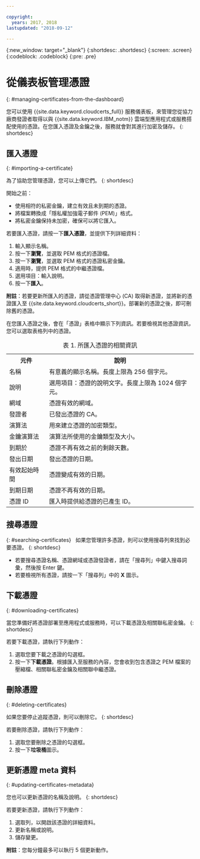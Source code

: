 ```yaml
---

copyright:
  years: 2017, 2018
lastupdated: "2018-09-12"

---
```

{:new_window: target="_blank"}
{:shortdesc: .shortdesc}
{:screen: .screen}
{:codeblock: .codeblock}
{:pre: .pre}

# 從儀表板管理憑證
{: #managing-certificates-from-the-dashboard}

您可以使用 {{site.data.keyword.cloudcerts_full}} 服務儀表板，來管理您從協力廠商發證者取得以與 {{site.data.keyword.IBM_notm}} 雲端型應用程式或服務搭配使用的憑證。在您匯入憑證及金鑰之後，服務就會對其進行加密及儲存。
{: shortdesc}

## 匯入憑證
{: #importing-a-certificate}

為了協助您管理憑證，您可以上傳它們。
{: shortdesc}

開始之前：

* 使用相符的私密金鑰，建立有效且未到期的憑證。
* 將檔案轉換成「隱私權加強電子郵件 (PEM)」格式。
* 將私密金鑰保持未加密，確保可以將它匯入。

若要匯入憑證，請按一下**匯入憑證**，並提供下列詳細資料：

1. 輸入顯示名稱。
2. 按一下**瀏覽**，並選取 PEM 格式的憑證檔。
3. 按一下**瀏覽**，並選取 PEM 格式的憑證私密金鑰。
4. 適用時，提供 PEM 格式的中繼憑證檔。
5. 選用項目：輸入說明。
6. 按一下**匯入**。  

**附註**：若要更新所匯入的憑證，請從憑證管理中心 (CA) 取得新憑證，並將新的憑證匯入至 {{site.data.keyword.cloudcerts_short}}。部署新的憑證之後，即可刪除舊的憑證。

在您匯入憑證之後，會在「憑證」表格中顯示下列資訊。若要檢視其他憑證資訊，您可以選取表格列中的憑證。

<table>
<caption> 表 1. 所匯入憑證的相關資訊</caption>
  <tr>
    <th> 元件</th>
    <th> 說明</th>
  </tr>
  <tr>
    <td>名稱</td>
    <td>有意義的顯示名稱。長度上限為 256 個字元。</td>
  </tr>
  <tr>
    <td>說明</td>
    <td>選用項目：憑證的說明文字。長度上限為 1024 個字元。</td>
  </tr>
  <tr>
    <td>網域</td>
    <td>憑證有效的網域。</td>
  </tr>
  <tr>
    <td>發證者</td>
    <td>已發出憑證的 CA。</td>
  </tr>
  <tr>
    <td>演算法</td>
    <td>用來建立憑證的加密類型。</td>
  </tr>
  <tr>
    <td>金鑰演算法</td>
    <td>演算法所使用的金鑰類型及大小。</td>
  </tr>
  <tr>
    <td>到期於</td>
    <td>憑證不再有效之前的剩餘天數。</td>
  </tr>
  <tr>
    <td>發出日期</td>
    <td>發出憑證的日期。</td>
  </tr>
  <tr>
    <td>有效起始時間</td>
    <td>憑證變成有效的日期。</td>
  </tr>
  <tr>
    <td>到期日期</td>
    <td>憑證不再有效的日期。</td>
  </tr>
  <tr>
    <td>憑證 ID</td>
    <td>匯入時提供給憑證的已產生 ID。</td>
  </tr>
</table>

## 搜尋憑證
{: #searching-certificates}
 
如果您管理許多憑證，則可以使用搜尋列來找到必要憑證。
{: shortdesc}
 
-   若要搜尋憑證名稱、憑證網域或憑證發證者，請在「搜尋列」中鍵入搜尋詞彙，然後按 Enter 鍵。
-   若要檢視所有憑證，請按一下「搜尋列」中的 **X** 圖示。

## 下載憑證
{: #downloading-certificates}

當您準備好將憑證部署至應用程式或服務時，可以下載憑證及相關聯私密金鑰。
{: shortdesc}

若要下載憑證，請執行下列動作：

1. 選取您要下載之憑證的勾選框。
2. 按一下**下載憑證**。根據匯入至服務的內容，您會收到包含憑證之 PEM 檔案的壓縮檔、相關聯私密金鑰及相關聯中繼憑證。


## 刪除憑證
{: #deleting-certificates}

如果您要停止追蹤憑證，則可以刪除它。
{: shortdesc}  

若要刪除憑證，請執行下列動作：

1. 選取您要刪除之憑證的勾選框。
2. 按一下**垃圾桶**圖示。

## 更新憑證 meta 資料
{: #updating-certificates-metadata}

您也可以更新憑證的名稱及說明。
{: shortdesc}

若要更新憑證，請執行下列動作：

1. 選取列，以開啟該憑證的詳細資料。
2. 更新名稱或說明。
3. 儲存變更。

**附註**：您每分鐘最多可以執行 5 個更新動作。
